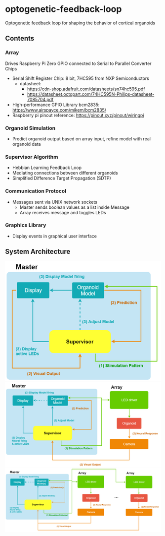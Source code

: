 # optogenetic-feedback-loop
Optogenetic feedback loop for shaping the behavior of cortical organoids

## Contents

### Array
  Drives Raspberry Pi Zero GPIO connected to Serial to Parallel Converter Chips
  - Serial Shift Register Chip: 8 bit, 7HC595 from NXP Semiconductors
    - datasheet: 
      - https://cdn-shop.adafruit.com/datasheets/sn74hc595.pdf
      - https://datasheet.octopart.com/74HC595N-Philips-datasheet-7085704.pdf
  - High-performance GPIO Library bcm2835: https://www.airspayce.com/mikem/bcm2835/
  - Raspberry pi pinout reference: https://pinout.xyz/pinout/wiringpi
  
### Organoid Simulation
- Predict organoid output based on array input, refine model with real organoid data

### Supervisor Algorithm
- Hebbian Learning Feedback Loop
- Mediating connections between different organoids
- Simplified Difference Target Propagation (SDTP)

### Communication Protocol
  - Messages sent via UNIX network sockets
    - Master sends boolean values as a list inside Message
    - Array receives message and toggles LEDs

### Graphics Library 
  - Display events in graphical user interface
  
## System Architecture
![Architecture1](OptogeneticFeedbackLoop_1.png)
![Architecture3](OptogeneticFeedbackLoop_2.png)
![Architecture3](OptogeneticFeedbackLoop_3.png)

